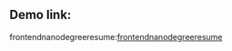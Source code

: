 
## Demo link:
frontendnanodegreeresume:[frontendnanodegreeresume](https://frontendnanodegreeresume.netlify.app/)   

